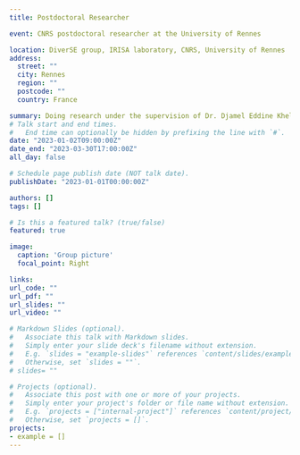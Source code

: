 ```yaml
---
title: Postdoctoral Researcher 

event: CNRS postdoctoral researcher at the University of Rennes

location: DiverSE group, IRISA laboratory, CNRS, University of Rennes
address:
  street: ""
  city: Rennes
  region: ""
  postcode: ""
  country: France

summary: Doing research under the supervision of Dr. Djamel Eddine Khelladi and Prof. Benoit Combemale. 
# Talk start and end times.
#   End time can optionally be hidden by prefixing the line with `#`.
date: "2023-01-02T09:00:00Z"
date_end: "2023-03-30T17:00:00Z"
all_day: false

# Schedule page publish date (NOT talk date).
publishDate: "2023-01-01T00:00:00Z"

authors: []
tags: []

# Is this a featured talk? (true/false)
featured: true

image:
  caption: 'Group picture'
  focal_point: Right

links:
url_code: ""
url_pdf: ""
url_slides: ""
url_video: ""

# Markdown Slides (optional).
#   Associate this talk with Markdown slides.
#   Simply enter your slide deck's filename without extension.
#   E.g. `slides = "example-slides"` references `content/slides/example-slides.md`.
#   Otherwise, set `slides = ""`.
# slides= ""

# Projects (optional).
#   Associate this post with one or more of your projects.
#   Simply enter your project's folder or file name without extension.
#   E.g. `projects = ["internal-project"]` references `content/project/deep-learning/index.md`.
#   Otherwise, set `projects = []`.
projects:
- example = []
---
```

